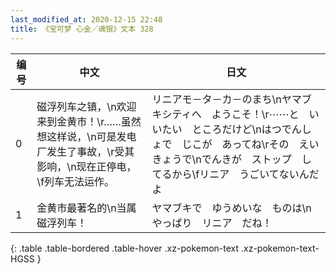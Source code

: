 ```yaml
---
last_modified_at: 2020-12-15 22:48
title: 《宝可梦 心金／魂银》文本 328
---
```

| 编号 | 中文 | 日文 |
| ---- | ---- | ---- |
| 0 | 磁浮列车之镇，\n欢迎来到金黄市！\r……虽然想这样说，\n可是发电厂发生了事故，\r受其影响，\n现在正停电，\f列车无法运作。 | リニアモ－タ－カ－のまち\nヤマブキシティへ　ようこそ！\r⋯⋯と　いいたい　ところだけど\nはつでんしょで　じこが　あってね\rその　えいきょうで\nでんきが　ストップ　してるから\fリニア　うごいてないんだよ |
| 1 | 金黄市最著名的\n当属磁浮列车！ | ヤマブキで　ゆうめいな　ものは\nやっぱり　リニア　だね！ |
{: .table .table-bordered .table-hover .xz-pokemon-text .xz-pokemon-text-HGSS }